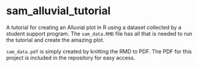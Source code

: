 # sam_alluvial_tutorial
A tutorial for creating an Alluvial plot in R using a dataset collected by a student support program. The `sam_data.RMD` file has all that is needed to run the tutorial and create the amazing plot. 

`sam_data.pdf` is simply created by knitting the RMD to PDF. The PDF for this project is included in the repository for easy access.
